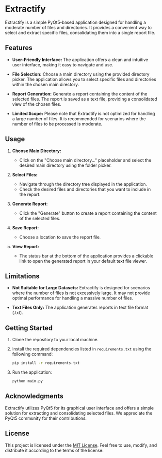 # Extractify

Extractify is a simple PyQt5-based application designed for handling a moderate number of files and directories. It provides a convenient way to select and extract specific files, consolidating them into a single report file.

## Features

- **User-Friendly Interface:** The application offers a clean and intuitive user interface, making it easy to navigate and use.

- **File Selection:** Choose a main directory using the provided directory picker. The application allows you to select specific files and directories within the chosen main directory.

- **Report Generation:** Generate a report containing the content of the selected files. The report is saved as a text file, providing a consolidated view of the chosen files.

- **Limited Scope:** Please note that Extractify is not optimized for handling a large number of files. It is recommended for scenarios where the number of files to be processed is moderate.

## Usage

1. **Choose Main Directory:**
   - Click on the "Choose main directory..." placeholder and select the desired main directory using the folder picker.

2. **Select Files:**
   - Navigate through the directory tree displayed in the application.
   - Check the desired files and directories that you want to include in the report.

3. **Generate Report:**
   - Click the "Generate" button to create a report containing the content of the selected files.

4. **Save Report:**
   - Choose a location to save the report file.

5. **View Report:**
   - The status bar at the bottom of the application provides a clickable link to open the generated report in your default text file viewer.

## Limitations

- **Not Suitable for Large Datasets:** Extractify is designed for scenarios where the number of files is not excessively large. It may not provide optimal performance for handling a massive number of files.

- **Text Files Only:** The application generates reports in text file format (.txt).

## Getting Started

1. Clone the repository to your local machine.

2. Install the required dependencies listed in `requirements.txt` using the following command:
   ```bash
   pip install -r requirements.txt
   ```

3. Run the application:
   ```bash
   python main.py
   ```

## Acknowledgments

Extractify utilizes PyQt5 for its graphical user interface and offers a simple solution for extracting and consolidating selected files. We appreciate the PyQt5 community for their contributions.

## License

This project is licensed under the [MIT License](LICENSE). Feel free to use, modify, and distribute it according to the terms of the license.